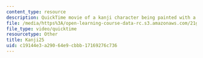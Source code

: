 ```yaml
---
content_type: resource
description: QuickTime movie of a kanji character being painted with a brush.
file: /media/https%3A/open-learning-course-data-rc.s3.amazonaws.com/21g-504-japanese-iv-spring-2009/c19144e3a29064e9cbbb17169276c736_Kanji25.mov
file_type: video/quicktime
resourcetype: Other
title: Kanji25
uid: c19144e3-a290-64e9-cbbb-17169276c736
---
```

